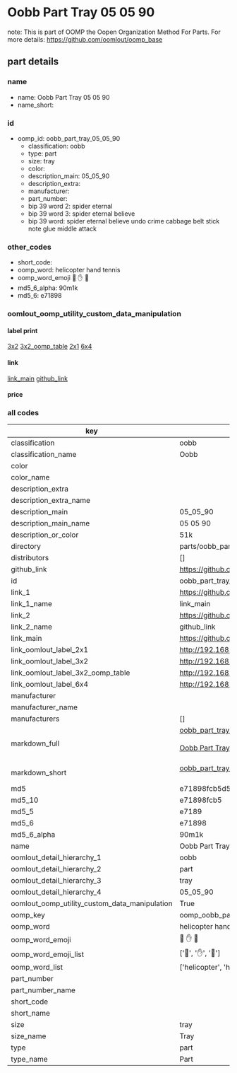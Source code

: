 # Oobb Part Tray 05 05 90  

note: This is part of OOMP the Oopen Organization Method For Parts. For more details: https://github.com/oomlout/oomp_base

##  part details





### name
* name: Oobb Part Tray 05 05 90
* name_short: 
### id
* oomp_id: oobb_part_tray_05_05_90
  * classification: oobb
  * type: part
  * size: tray
  * color: 
  * description_main: 05_05_90
  * description_extra: 
  * manufacturer: 
  * part_number: 
  * bip 39 word 2: spider eternal
  * bip 39 word 3: spider eternal believe
  * bip 39 word: spider eternal believe undo crime cabbage belt stick note glue middle attack

### other_codes
* short_code: 
* oomp_word: helicopter hand tennis
* oomp_word_emoji :helicopter: :hand: :tennis:
* md5_6_alpha: 90m1k
* md5_6: e71898






### oomlout_oomp_utility_custom_data_manipulation
#### label print
[3x2](http://192.168.1.245:1112/?label=oomp%2090m1k)
[3x2_oomp_table](http://192.168.1.107:1112/?label=oomp%2090m1k)
[2x1](http://192.168.1.242:1112/?label=oomp%2090m1k)
[6x4](http://192.168.1.55:1112/?label=oomp%2090m1k)    

#### link

[link_main](https://github.com/oomlout/oomlout_oomp_current_version_messy/tree/main/parts/oobb_part_tray_05_05_90) [github_link](https://github.com/oomlout/oomlout_oomp_part_src/tree/main/parts/oobb_part_tray_05_05_90)                             

#### price







### all codes 
| key | value |  
| --- | --- |  
| classification | oobb |  
| classification_name | Oobb |  
| color |  |  
| color_name |  |  
| description_extra |  |  
| description_extra_name |  |  
| description_main | 05_05_90 |  
| description_main_name | 05 05 90 |  
| description_or_color | 51k |  
| directory | parts/oobb_part_tray_05_05_90 |  
| distributors | [] |  
| github_link | https://github.com/oomlout/oomlout_oomp_part_src/tree/main/parts/oobb_part_tray_05_05_90 |  
| id | oobb_part_tray_05_05_90 |  
| link_1 | https://github.com/oomlout/oomlout_oomp_current_version_messy/tree/main/parts/oobb_part_tray_05_05_90 |  
| link_1_name | link_main |  
| link_2 | https://github.com/oomlout/oomlout_oomp_part_src/tree/main/parts/oobb_part_tray_05_05_90 |  
| link_2_name | github_link |  
| link_main | https://github.com/oomlout/oomlout_oomp_current_version_messy/tree/main/parts/oobb_part_tray_05_05_90 |  
| link_oomlout_label_2x1 | http://192.168.1.242:1112/?label=oomp%2090m1k |  
| link_oomlout_label_3x2 | http://192.168.1.245:1112/?label=oomp%2090m1k |  
| link_oomlout_label_3x2_oomp_table | http://192.168.1.107:1112/?label=oomp%2090m1k |  
| link_oomlout_label_6x4 | http://192.168.1.55:1112/?label=oomp%2090m1k |  
| manufacturer |  |  
| manufacturer_name |  |  
| manufacturers | [] |  
| markdown_full | [oobb_part_tray_05_05_90](https://github.com/oomlout/oomlout_oomp_current_version_messy/tree/main/parts/oobb_part_tray_05_05_90)<br>[](https://github.com/oomlout/oomlout_oomp_current_version_messy/tree/main/parts/oobb_part_tray_05_05_90)<br>[Oobb Part Tray 05 05 90](https://github.com/oomlout/oomlout_oomp_current_version_messy/tree/main/parts/oobb_part_tray_05_05_90)<br><br> |  
| markdown_short | [oobb_part_tray_05_05_90](https://github.com/oomlout/oomlout_oomp_current_version_messy/tree/main/parts/oobb_part_tray_05_05_90)<br><br> |  
| md5 | e71898fcb5d5a29c7e99cece2953668d |  
| md5_10 | e71898fcb5 |  
| md5_5 | e7189 |  
| md5_6 | e71898 |  
| md5_6_alpha | 90m1k |  
| name | Oobb Part Tray 05 05 90 |  
| oomlout_detail_hierarchy_1 | oobb |  
| oomlout_detail_hierarchy_2 | part |  
| oomlout_detail_hierarchy_3 | tray |  
| oomlout_detail_hierarchy_4 | 05_05_90 |  
| oomlout_oomp_utility_custom_data_manipulation | True |  
| oomp_key | oomp_oobb_part_tray_05_05_90 |  
| oomp_word | helicopter hand tennis |  
| oomp_word_emoji | :helicopter: :hand: :tennis: |  
| oomp_word_emoji_list | [':helicopter:', ':hand:', ':tennis:'] |  
| oomp_word_list | ['helicopter', 'hand', 'tennis'] |  
| part_number |  |  
| part_number_name |  |  
| short_code |  |  
| short_name |  |  
| size | tray |  
| size_name | Tray |  
| type | part |  
| type_name | Part |  
